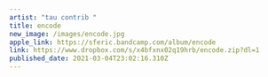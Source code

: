 ```yaml
---
artist: "tau contrib "
title: encode
new_image: /images/encode.jpg
apple_link: https://sferic.bandcamp.com/album/encode
link: https://www.dropbox.com/s/x4bfxnx02q19hrb/encode.zip?dl=1
published_date: 2021-03-04T23:02:16.310Z
---
```

